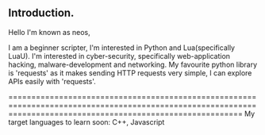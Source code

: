 <!---
neos000/neos000 is a ✨ special ✨ repository because its `README.md` (this file) appears on your GitHub profile.
You can click the Preview link to take a look at your changes.
--->

<h2>Introduction.</h2>

Hello I'm known as neos,

I am a beginner scripter, I'm interested in Python and Lua(specifically LuaU). I'm interested in cyber-security, specifically web-application hacking, malware-development and networking. My favourite python library is 'requests' as it makes sending HTTP requests very simple, I can explore APIs easily with 'requests'.

===============================================================================================================================================================
My target languages to learn soon: C++, Javascript

